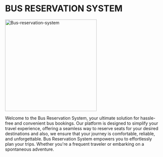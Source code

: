 # BUS RESERVATION SYSTEM
<img src="https://i.ibb.co/ZL4sjS2/Bus-reservation-system.png" alt="Bus-reservation-system" width="300px" height="300px">

Welcome to the Bus Reservation System, your ultimate solution for hassle-free and convenient bus bookings. Our platform is designed to simplify your travel experience, offering a seamless way to reserve seats for your desired destinations and also, we ensure that your journey is comfortable, reliable, and unforgettable. Bus Reservation System empowers you to effortlessly plan your trips. Whether you're a frequent traveler or embarking on a spontaneous adventure.
